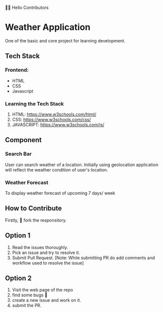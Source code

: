 👋👋 Hello Contributors 

# Weather Application
One of the basic and core project for learning development. 

## Tech Stack
### Frontend:
* HTML 
* CSS
* Javascript


### Learning the Tech Stack 
1. HTML: https://www.w3schools.com/html/
2. CSS: https://www.w3schools.com/css/
4. JAVASCRIPT: https://www.w3schools.com/js/

## Component

### Search Bar
User can search weather of a location. Initially using geolocation application will reflect the weather condition of user's location.

### Weather Forecast
To display weather forecast of upcoming 7 days/ week



## How to Contribute 

Firstly, 🍴 fork the responsitory.

## Option 1
1. Read the issues thoroughly.
2. Pick an issue and try to resolve it.
3. Submit Pull Request. 
[Note: While submitting PR do add comments and workflow used to resolve the issue]

## Option 2 
1. Visit the web page of the repo 
2. find some bugs 🐜
3. create a new issue and work on it.
4. submit the PR.